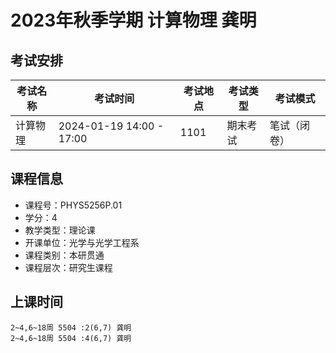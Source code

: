 # 2023年秋季学期 计算物理 龚明




## 考试安排

| 考试名称 | 考试时间 | 考试地点 | 考试类型 | 考试模式 |
| -------- | -------- | -------- | -------- | -------- |
| 计算物理 | 2024-01-19 14:00 - 17:00 | 1101 | 期末考试 | 笔试（闭卷） |





## 课程信息

- 课程号：PHYS5256P.01
- 学分：4
- 教学类型：理论课
- 开课单位：光学与光学工程系
- 课程类别：本研贯通
- 课程层次：研究生课程

## 上课时间

```
2~4,6~18周 5504 :2(6,7) 龚明
2~4,6~18周 5504 :4(6,7) 龚明
```

